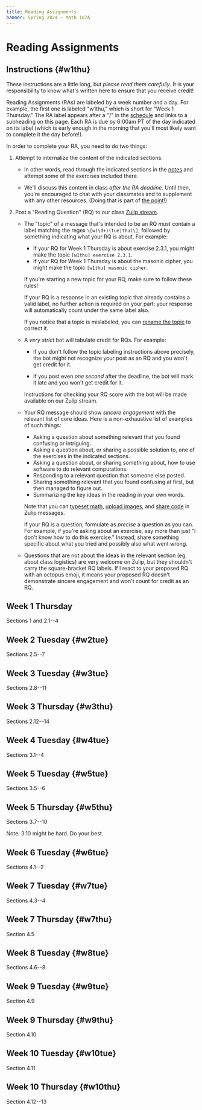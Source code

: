 ```yaml
---
title: Reading Assignments
banner: Spring 2024 — Math 187A
---
```


# Reading Assignments

## Instructions {#w1thu}

These instructions are a little long, but *please read them carefully*. It is your responsibility to know what's written here to ensure that you receive credit! 

Reading Assignments (RAs) are labeled by a week number and a day. For example, the first one is labeled "w1thu," which is short for "Week 1 Thursday." The RA label appears after a "/" in the [schedule](index#schedule) and links to a subheading on this page. Each RA is due by 6:00am PT of the day indicated on its label (which is early enough in the morning that you'll most likely want to complete it the day before!). 

In order to complete your RA, you need to do two things: 

1. Attempt to internalize the content of the indicated sections.
    
    - In other words, read through the indicated sections in the [notes](/crypt/) and attempt some of the exercises included there. 
    
    - We'll discuss this content in class *after the RA deadline*. Until then, you're encouraged to chat with your classmates and to supplement with any other resources. (Doing that is part of [the point](syllabus#philosophy)!)

1. Post a "Reading Question" (RQ) to our class [Zulip stream](https://sunnysclasses.zulipchat.com/). 

    - The "topic" of a message that's intended to be an RQ *must* contain a label matching the regex `\[w(\d+)(tue|thu)\]`, followed by something indicating what your RQ is about. For example: 
    
        - If your RQ for Week 1 Thursday is about exercise 2.3.1, you might make the topic `[w1thu] exercise 2.3.1`.
        - If your RQ for Week 1 Thursday is about the masonic cipher, you might make the topic `[w1thu] masonic cipher`. 
    
        If you're starting a new topic for your RQ, make sure to follow these rules! 
    
        If your RQ is a response in an existing topic that already contains a valid label, no further action is required on your part: your response will automatically count under the same label also. 
        
        If you notice that a topic is mislabeled, you can [rename the topic](https://zulip.com/help/rename-a-topic) to correct it.  
        
    - A *very strict* bot will tabulate credit for RQs. For example: 
        
        - If you don't follow the topic labeling instructions above precisely, the bot might not recognize your post as an RQ and you won't get credit for it. 
        
        - If you post even *one second* after the deadline, the bot will mark it late and you won't get credit for it.
        
        Instructions for checking your RQ score with the bot will be made available on our Zulip stream. 

    - Your RQ message should show *sincere engagement* with the relevant list of core ideas. Here is a non-exhaustive list of examples of such things: 
    
        - Asking a question about something relevant that you found confusing or intriguing. 
        - Asking a question about, or sharing a possible solution to, one of the exercises in the indicated sections.
        - Asking a question about, or sharing something about, how to use software to do relevant computations.
        - Responding to a relevant question that someone else posted. 
        - Sharing something relevant that you found confusing at first, but then managed to figure out. 
        - Summarizing the key ideas in the reading in your own words. 
        
        Note that you can [typeset math](https://zulip.com/help/format-your-message-using-markdown#latex), [upload images](https://zulip.com/help/share-and-upload-files), and [share code](https://zulip.com/help/format-your-message-using-markdown#code) in Zulip messages.
    
        If your RQ is a question, formulate as *precise* a question as you can. For example, if you're asking about an exercise, say more than just "I don't know how to do this exercise." Instead, share something specific about what you tried and possibly also what went wrong.
    
    * Questions that are not about the ideas in the relevant section (eg, about class logistics) are very welcome on Zulip, but they shouldn't carry the square-bracket RQ labels. If I react to your proposed RQ with an octopus emoji, it means your proposed RQ doesn't demonstrate sincere engagement and won't count for credit as an RQ.

## Week 1 Thursday

Sections 1 and 2.1--4

## Week 2 Tuesday {#w2tue}

Sections 2.5--7

## Week 3 Tuesday {#w3tue}

Sections 2.8--11

## Week 3 Thursday {#w3thu}

Sections 2.12--14

## Week 4 Tuesday {#w4tue}

Sections 3.1--4

## Week 5 Tuesday {#w5tue}

Sections 3.5--6

## Week 5 Thursday {#w5thu}

Sections 3.7--10

Note: 3.10 might be hard. Do your best. 

## Week 6 Tuesday {#w6tue}

Sections 4.1--2

## Week 7 Tuesday {#w7tue}

Sections 4.3--4

## Week 7 Thursday {#w7thu}

Section 4.5

## Week 8 Tuesday {#w8tue}

Sections 4.6--8

## Week 9 Tuesday {#w9tue}

Section 4.9

## Week 9 Thursday {#w9thu}

Section 4.10

## Week 10 Tuesday {#w10tue}

Section 4.11

## Week 10 Thursday {#w10thu}

Section 4.12--13
 
